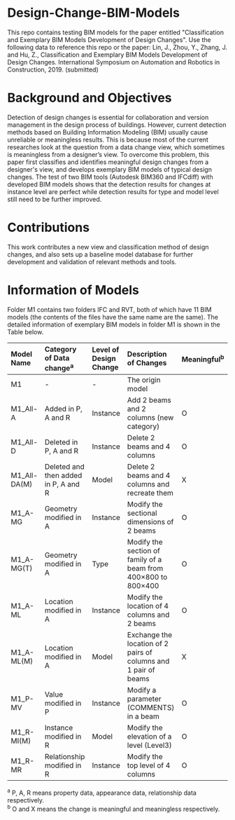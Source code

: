 # Design-Change-BIM-Models

This repo contains testing BIM models for the paper entitled "Classification and Exemplary BIM Models Development of Design Changes".
Use the following data to reference this repo or the paper:
Lin, J., Zhou, Y., Zhang, J. and Hu, Z., Classification and Exemplary BIM Models Development of Design Changes. International Symposium on Automation and Robotics in Construction, 2019. (submitted)

# Background and Objectives

Detection of design changes is essential for collaboration and version management in the design process of buildings. However, current detection methods based on Building Information Modeling (BIM) usually cause unreliable or meaningless results. This is because most of the current researches look at the question from a data change view, which sometimes is meaningless from a designer’s view. 
To overcome this problem, this paper first classifies and identifies meaningful design changes from a designer's view, and develops exemplary BIM models of typical design changes. The test of two BIM tools (Autodesk BIM360 and IFCdiff) with developed BIM models shows that the detection results for changes at instance level are perfect while detection results for type and model level still need to be further improved. 

# Contributions

This work contributes a new view and classification method of design changes, and also sets up a baseline model database for further development and validation of relevant methods and tools.

# Information of Models

Folder M1 contains two folders IFC and RVT, both of which have 11 BIM models (the contents of the files have the same name are the same). The detailed information of exemplary BIM models in folder M1 is shown in the Table below.

|Model Name|Category of Data change<sup>a</sup>|Level of Design Change|Description of Changes|Meaningful<sup>b</sup>|
|:--|:--|:--|:--|:--|
|M1|-|-|The origin model| |
|M1_All-A|Added in P, A and R|Instance|Add 2 beams and 2 columns (new category)|O|
|M1_All-D|Deleted in P, A and R|Instance|Delete 2 beams and 4 columns|O|
|M1_All-DA(M)|Deleted and then added in P, A and R|Model|Delete 2 beams and 4 columns and recreate them|X|
|M1_A-MG|Geometry modified in A|Instance|Modify the sectional dimensions of 2 beams|O|
|M1_A-MG(T)|Geometry modified in A|Type|Modify the section of family of a beam from 400×800 to 800×400|O|
|M1_A-ML|Location modified in A|Instance|Modify the location of 4 columns and 2 beams|O|
|M1_A-ML(M)|Location modified in A|Model| Exchange the location of 2 pairs of columns and 1 pair of beams|X|
|M1_P-MV|Value modified in P|Instance|Modify a parameter (COMMENTS) in a beam|O|
|M1_R-MI(M)|Instance modified in R|Model|Modify the elevation of a level (Level3)|O|
|M1_R-MR|Relationship modified in R|Instance|Modify the top level of 4 columns|O|

<sup>a</sup> P, A, R means property data, appearance data, relationship data respectively.  
<sup>b</sup> O and X means the change is meaningful and meaningless respectively.
